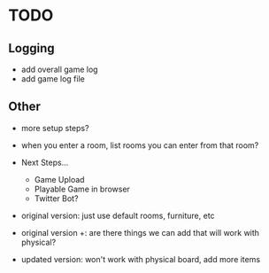 # TODO

## Logging

- add overall game log
- add game log file

## Other

- more setup steps?
- when you enter a room, list rooms you can enter from that room?

- Next Steps...
  - Game Upload
  - Playable Game in browser
  - Twitter Bot?

- original version: just use default rooms, furniture, etc
- original version +: are there things we can add that will work with physical?
- updated version: won't work with physical board, add more items
